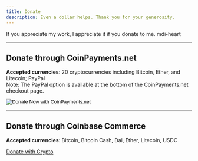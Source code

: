 ```yaml
---
title: Donate
description: Even a dollar helps. Thank you for your generosity.
---
```


If you appreciate my work, I appreciate it if you donate to me. <v-icon>mdi-heart</v-icon>

---

## Donate through CoinPayments.net

<v-alert
  border="left"
  elevation="2"
  text
  type="info">
<b>Accepted currencies</b>: 20 cryptocurrencies including Bitcoin, Ether, and Litecoin; PayPal
<br>
Note: The PayPal option is available at the bottom of the CoinPayments.net checkout page.
</v-alert>

<form action="https://www.coinpayments.net/index.php" method="post">
	<input type="hidden" name="cmd" value="_donate">
	<input type="hidden" name="reset" value="1">
	<input type="hidden" name="merchant" value="7f855825350c1a5e2799a75b15315b42">
	<input type="hidden" name="item_name" value="Donation for GambitProfit.com - THANK YOU!">
	<input type="hidden" name="allow_currency" value="1">
	<input type="hidden" name="currency" value="USD">
	<input type="hidden" name="amountf" value="1.00000000">
	<input type="hidden" name="quantity" value="1">
	<input type="hidden" name="want_shipping" value="0">
	<input type="image" src="https://www.coinpayments.net/images/pub/buynow-blue.png" alt="Donate Now with CoinPayments.net">
</form>

---

## Donate through Coinbase Commerce
<v-alert
  border="left"
  elevation="2"
  text
  type="info">
<b>Accepted currencies</b>: Bitcoin, Bitcoin Cash, Dai, Ether, Litecoin, USDC
</v-alert>

<div>
  <a class="donate-with-crypto"
     href="https://commerce.coinbase.com/checkout/1abeb001-7638-4185-8091-1e86152cde1b">
    Donate with Crypto
  </a>
  <script src="https://commerce.coinbase.com/v1/checkout.js?version=201807">
  </script>
</div>
